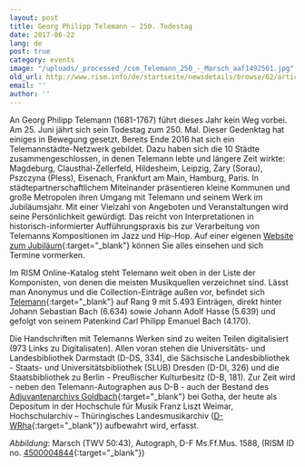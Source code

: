 ```yaml
---
layout: post
title: Georg Philipp Telemann – 250. Todestag
date: 2017-06-22
lang: de
post: true
category: events
image: "/uploads/_processed_/csm_Telemann_250_-_Marsch_aaf1492561.jpg"
old_url: http://www.rism.info/de/startseite/newsdetails/browse/62/article/64/the-250th-anniversary-of-the-death-of-georg-philipp-telemann.html
email: ''
author: ''
---
```



An Georg Philipp Telemann (1681-1767) führt dieses Jahr kein Weg vorbei. Am 25. Juni jährt sich sein Todestag zum 250. Mal. Dieser Gedenktag hat einiges in Bewegung gesetzt. Bereits Ende 2016 hat sich ein Telemannstädte-Netzwerk gebildet. Dazu haben sich die 10 Städte zusammengeschlossen, in denen Telemann lebte und längere Zeit wirkte: Magdeburg, Clausthal-Zellerfeld, Hildesheim, Leipzig, Żary (Sorau), Pszczyna (Pless), Eisenach, Frankfurt am Main, Hamburg, Paris. In städtepartnerschaftlichem Miteinander präsentieren kleine Kommunen und große Metropolen ihren Umgang mit Telemann und seinem Werk im Jubiläumsjahr. Mit einer Vielzahl von Angeboten und Veranstaltungen wird seine Persönlichkeit gewürdigt. Das reicht von Interpretationen in historisch-informierter Aufführungspraxis bis zur Verarbeitung von Telemanns Kompositionen im Jazz und Hip-Hop. Auf einer eigenen [Website zum Jubiläum](http://www.telemann2017.eu/){:target="_blank"} können Sie alles einsehen und sich Termine vormerken.



Im RISM Online-Katalog steht Telemann weit oben in der Liste der Komponisten, von denen die meisten Musikquellen verzeichnet sind. Lässt man Anonymus und die Collection-Einträge außen vor, befindet sich [Telemann](https://opac.rism.info/search?View=rism&author=Telemann+Georg+Philipp){:target="_blank"} auf Rang 9 mit 5.493 Einträgen, direkt hinter Johann Sebastian Bach (6.634) sowie Johann Adolf Hasse (5.639) und gefolgt von seinem Patenkind Carl Philipp Emanuel Bach (4.170).

Die Handschriften mit Telemanns Werken sind zu weiten Teilen digitalisiert (973 Links zu Digitalisaten). Allen voran stehen die Universitäts- und Landesbibliothek Darmstadt (D-DS, 334), die Sächsische Landesbibliothek - Staats- und Universitätsbibliothek (SLUB) Dresden (D-Dl, 326) und die Staatsbibliothek zu Berlin - Preußischer Kulturbesitz (D-B, 181). Zur Zeit wird - neben den Telemann-Autographen aus D-B - auch der Bestand des [Adjuvantenarchivs Goldbach](https://opac.rism.info/search?View=rism&author=Telemann+Georg+Philipp&siglum=D-WRha){:target="_blank"} bei Gotha, der heute als Depositum in der Hochschule für Musik Franz Liszt Weimar, Hochschularchiv – Thüringisches Landesmusikarchiv ([D-WRha](http://www.hfm-weimar.de/index.php?id=343#joPageDown){:target="_blank"}) aufbewahrt wird, erfasst.





_Abbildung_: Marsch (TWV 50:43), Autograph, D-F Ms.Ff.Mus. 1588, (RISM ID no. [4500004844](https://opac.rism.info/search?id=450004844){:target="_blank"})









<script type="text/javascript">var switchTo5x=true;</script><script type="text/javascript" src="http://w.sharethis.com/button/buttons.js"></script><script type="text/javascript">stLight.options({publisher: "9b601438-1ce1-49d8-bfd7-9cff5df54c17", doNotHash: false, doNotCopy: false, hashAddressBar: false});</script>


